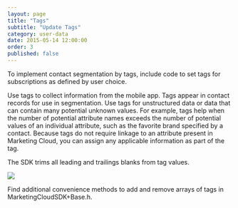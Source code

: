 ```yaml
---
layout: page
title: "Tags"
subtitle: "Update Tags"
category: user-data
date: 2015-05-14 12:00:00
order: 3
published: false
---
```

To implement contact segmentation by tags, include code to set tags for subscriptions as defined by user choice.

Use tags to collect information from the mobile app. Tags appear in contact records for use in segmentation. Use tags for unstructured data or data that can contain many potential unknown values. For example, tags help when the number of potential attribute names exceeds the number of potential values of an individual attribute, such as the favorite brand specified by a contact. Because tags do not require linkage to an attribute present in Marketing Cloud, you can assign any applicable information as part of the tag.

The SDK trims all leading and trailings blanks from tag values.

<img class="img-responsive" src="{{ site.baseurl }}/assets/TagsFeatures.png" /><br/>

<script src="https://gist.github.com/81541725bba9efe46611868bdf3eb465.js"></script>
<script src="https://gist.github.com/07764fc487ad0c29a06b13a9f01b437f.js"></script>

Find additional convenience methods to add and remove arrays of tags in MarketingCloudSDK+Base.h.
